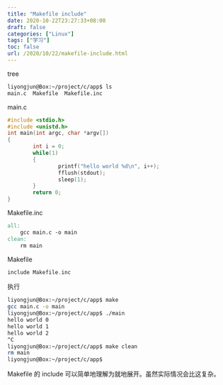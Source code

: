 ```yaml
---
title: "Makefile include"
date: 2020-10-22T23:27:33+08:00
draft: false
categories: ["Linux"]
tags: ["学习"]
toc: false
url: /2020/10/22/makefile-include.html
---
```


tree

```bash
liyongjun@Box:~/project/c/app$ ls
main.c  Makefile  Makefile.inc
```

main.c

```c
#include <stdio.h>
#include <unistd.h>
int main(int argc, char *argv[])
{
        int i = 0;
        while(1)
        {
                printf("hello world %d\n", i++);
                fflush(stdout);
                sleep(1);
        }
        return 0;
}
```

Makefile.inc

```makefile
all:
	gcc main.c -o main
clean:
	rm main
```

Makefile

```c
include Makefile.inc
```

执行

```bash
liyongjun@Box:~/project/c/app$ make
gcc main.c -o main
liyongjun@Box:~/project/c/app$ ./main 
hello world 0
hello world 1
hello world 2
^C
liyongjun@Box:~/project/c/app$ make clean 
rm main
liyongjun@Box:~/project/c/app$
```

Makefile 的 include 可以简单地理解为就地展开。虽然实际情况会比这复杂。
